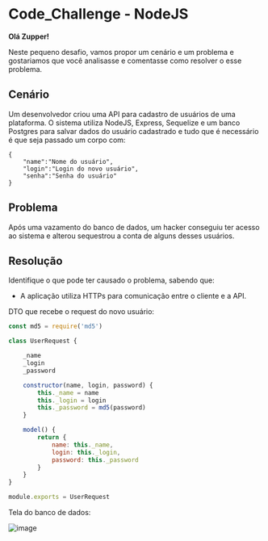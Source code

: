 
# Code_Challenge - NodeJS

**Olá Zupper!**

Neste pequeno desafio, vamos propor um cenário e um problema e gostariamos que você analisasse e comentasse como resolver o esse problema.

## Cenário
Um desenvolvedor criou uma API para cadastro de usuários de uma plataforma.
O sistema utiliza NodeJS, Express, Sequelize e um banco Postgres para salvar dados do usuário cadastrado e tudo que é necessário é que seja passado um corpo com:

```
{
    "name":"Nome do usuário",
    "login":"Login do novo usuário",
    "senha":"Senha do usuário"
}
```

## Problema
Após uma vazamento do banco de dados, um hacker conseguiu ter acesso ao sistema e alterou sequestrou a conta de alguns desses usuários.

## Resolução
Identifique o que pode ter causado o problema, sabendo que:

- A aplicação utiliza HTTPs para comunicação entre o cliente e a API.

DTO que recebe o request do novo usuário:

```javascript
const md5 = require('md5')

class UserRequest {

    _name
    _login
    _password

    constructor(name, login, password) {
        this._name = name
        this._login = login
        this._password = md5(password)
    }

    model() {
        return {
            name: this._name,
            login: this._login,
            password: this._password
        }
    }
}

module.exports = UserRequest
```


Tela do banco de dados: 

![image](https://user-images.githubusercontent.com/90329628/141365554-585488de-831a-4610-b9ec-2127d161fd69.png)
